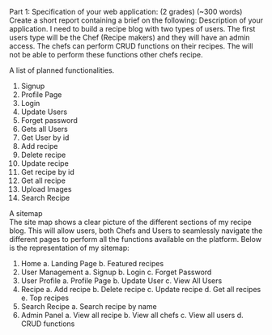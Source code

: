 Part 1: Specification of your web application: (2 grades) (~300 words) Create a short report containing a brief on the following: 
Description of your application. 
I need to build a recipe blog with two types of users. The first users type will be the Chef (Recipe makers) and they will have an admin access. The chefs can perform CRUD functions on their recipes. The will not be able to perform these functions other chefs recipe. 


A list of planned functionalities. 
1.	Signup 
2.	Profile Page
3.	Login
4.	Update Users
5.	Forget password
6.	Gets all Users
7.	Get User by id
8.	Add recipe
9.	Delete recipe
10.	Update recipe
11.	Get recipe by id
12.	Get all recipe
13.	Upload Images
14.	Search Recipe

A sitemap  
The site map shows a clear picture of the different sections of my recipe blog. This will allow users, both Chefs and Users to seamlessly navigate the different pages to perform all the functions available on the platform. 
Below is the representation of my sitemap:
1.	Home
a.	Landing Page
b.	Featured recipes 
2.	User Management
a.	Signup
b.	Login
c.	Forget Password
3.	User Profile
a.	Profile Page
b.	Update User
c.	View All Users 
4.	Recipe
a.	Add recipe
b.	Delete recipe
c.	Update recipe
d.	Get all recipes
e.	Top recipes
5.	Search Recipe
a.	Search recipe by name
6.	Admin Panel
a.	View all recipe
b.	View all chefs
c.	View all users
d.	CRUD functions
